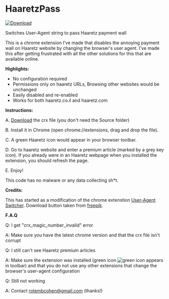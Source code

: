 # HaaretzPass

[![Download](https://raw.githubusercontent.com/rotembcohen/haaretzpass/master/download_btn.png)](https://github.com/rotembcohen/haaretzpass/releases/download/1.0/HaaretzPass.crx)

Switches User-Agent string to pass Haaretz payment wall

This is a chrome extension I've made that disables the annoying payment wall on Haaretz website by changing the browser's user agent. I've made this after getting frustrated with all the other solutions for this that are available online.

**Highlights:**

- No configuration required
- Permissions only on haaretz URLs, Browsing other websites would be unchanged
- Easily disabled and re-enabled
- Works for both haaretz.co.il and haaretz.com

**Instructions:**

A. [Download](https://github.com/rotembcohen/haaretzpass/releases/download/1.0/HaaretzPass.crx) the crx file (you don't need the Source folder)

B. Install it in Chrome (open chrome://extensions, drag and drop the file).

C. A green Haaretz icon would appear in your browser toolbar.

D. Go to haaretz website and enter a premium article (marked by a grey key icon). If you already were in an Haaretz webpage when you installed the extension, you should refresh the page.

E. Enjoy!

This code has no malware or any data collecting sh*t. 

**Credits:**

This has started as a modification of the chrome extenstion [User-Agent Switcher](https://chrome.google.com/webstore/detail/user-agent-switcher/lkmofgnohbedopheiphabfhfjgkhfcgf?hl=en).
Download button taken from [freepik](http://www.freepik.com/).

**F.A.Q**

Q: I get "crx_magic_number_invalid" error

A: Make sure you have the latest chrome version and that the crx file isn't corrupt

Q: I still can't see Haaretz premium articles

A: Make sure the extension was installed (green icon ![green icon](https://github.com/rotembcohen/haaretzpass/blob/master/Source/icon-active.png) appears in toolbar) and that you do not use any other extensions that change the browser's user-agent configuration

Q: Still not working

A: Contact rotembcohen@gmail.com (thanks!)